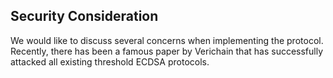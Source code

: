 ## Security Consideration

We would like to discuss several concerns when implementing the protocol. Recently, there has been a famous paper by Verichain that has successfully attacked all existing threshold ECDSA protocols.